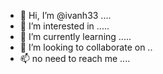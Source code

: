 - 👋 Hi, I’m @ivanh33 ....
- 👀 I’m interested in .....
- 🌱 I’m currently learning .....
- 💞️ I’m looking to collaborate on ..
- 📫 no need to reach me ....


<!---
ivanh33/ivanh33 is a ✨ special ✨ repository because its `README.md` (this file) appears on your GitHub profile.
You can click the Preview link to take a look at your changes.
--->
